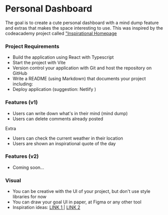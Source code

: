 # Personal Dashboard 

The goal is to create a cute personal dashboard with a mind dump feature and extras that makes the space interesting to use. This was inspired by the codeacademy project called ["Inspirational Homepage](https://www.codecademy.com/projects/portfolio/inspirational-homepage)


### Project Requirements

- Build the application using React with Typescript 
- Start the project with Vite 
- Version control your application with Git and host the repository on GitHub
- Write a README (using Markdown) that documents your project including:
- Deploy application (suggestion: Netlify )


### Features (v1)

- Users can write down what's in their mind (mind dump)
- Users can delete comments already posted 

Extra 
- Users can check the current weather in their location
- Users are shown an inspirational quote of the day

### Features (v2)
- Coming soon...


### Visual 
- You can be creative with the UI of your project, but don't use style libraries for now 
- You can draw your goal UI in paper, at Figma or any other tool 
- Inspiration ideas: [LINK 1 ](https://site.xtiles.app/wp-content/uploads/2024/04/brain_dump.webp) | [LINK 2](https://goofy-hopper-a9bd1f.netlify.app/) 